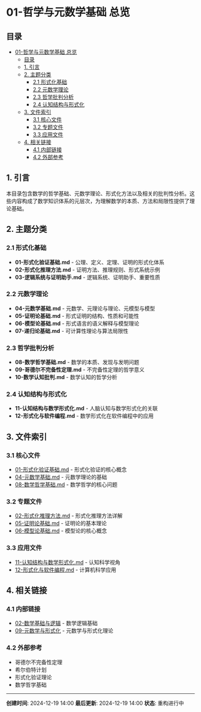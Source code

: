# 01-哲学与元数学基础 总览

## 目录

- [01-哲学与元数学基础 总览](#01-哲学与元数学基础-总览)
  - [目录](#目录)
  - [1. 引言](#1-引言)
  - [2. 主题分类](#2-主题分类)
    - [2.1 形式化基础](#21-形式化基础)
    - [2.2 元数学理论](#22-元数学理论)
    - [2.3 哲学批判分析](#23-哲学批判分析)
    - [2.4 认知结构与形式化](#24-认知结构与形式化)
  - [3. 文件索引](#3-文件索引)
    - [3.1 核心文件](#31-核心文件)
    - [3.2 专题文件](#32-专题文件)
    - [3.3 应用文件](#33-应用文件)
  - [4. 相关链接](#4-相关链接)
    - [4.1 内部链接](#41-内部链接)
    - [4.2 外部参考](#42-外部参考)

## 1. 引言

本目录包含数学的哲学基础、元数学理论、形式化方法以及相关的批判性分析。这些内容构成了数学知识体系的元层次，为理解数学的本质、方法和局限性提供了理论基础。

## 2. 主题分类

### 2.1 形式化基础

- **01-形式化验证基础.md** - 公理、定义、定理、证明的形式化体系
- **02-形式化推理方法.md** - 证明方法、推理规则、形式系统示例
- **03-逻辑系统与证明助手.md** - 逻辑系统、证明助手、重要性质

### 2.2 元数学理论

- **04-元数学基础.md** - 元数学、元理论与理论、元模型与模型
- **05-证明论基础.md** - 形式证明的结构、性质和可能性
- **06-模型论基础.md** - 形式语言的语义解释与模型理论
- **07-递归论基础.md** - 可计算性理论与算法局限性

### 2.3 哲学批判分析

- **08-数学哲学基础.md** - 数学的本质、发现与发明问题
- **09-哥德尔不完备性定理.md** - 不完备性定理的哲学意义
- **10-数学认知批判.md** - 数学认知的哲学分析

### 2.4 认知结构与形式化

- **11-认知结构与数学形式化.md** - 人脑认知与数学形式化的关联
- **12-形式化与软件编程.md** - 数学形式化在软件编程中的应用

## 3. 文件索引

### 3.1 核心文件

- [01-形式化验证基础.md](./01-形式化验证基础.md) - 形式化验证的核心概念
- [04-元数学基础.md](./04-元数学基础.md) - 元数学理论的基础
- [08-数学哲学基础.md](./08-数学哲学基础.md) - 数学哲学的核心问题

### 3.2 专题文件

- [02-形式化推理方法.md](./02-形式化推理方法.md) - 形式化推理方法详解
- [05-证明论基础.md](./05-证明论基础.md) - 证明论的基本理论
- [06-模型论基础.md](./06-模型论基础.md) - 模型论的核心概念

### 3.3 应用文件

- [11-认知结构与数学形式化.md](./11-认知结构与数学形式化.md) - 认知科学视角
- [12-形式化与软件编程.md](./12-形式化与软件编程.md) - 计算机科学应用

## 4. 相关链接

### 4.1 内部链接

- [02-数学基础与逻辑](../02-数学基础与逻辑/00-总览.md) - 数学逻辑基础
- [09-元数学与形式化](../09-元数学与形式化/00-总览.md) - 元数学与形式化理论

### 4.2 外部参考

- 哥德尔不完备性定理
- 希尔伯特计划
- 形式化验证理论
- 数学哲学基础

---

**创建时间**: 2024-12-19 14:00
**最后更新**: 2024-12-19 14:00
**状态**: 重构进行中
